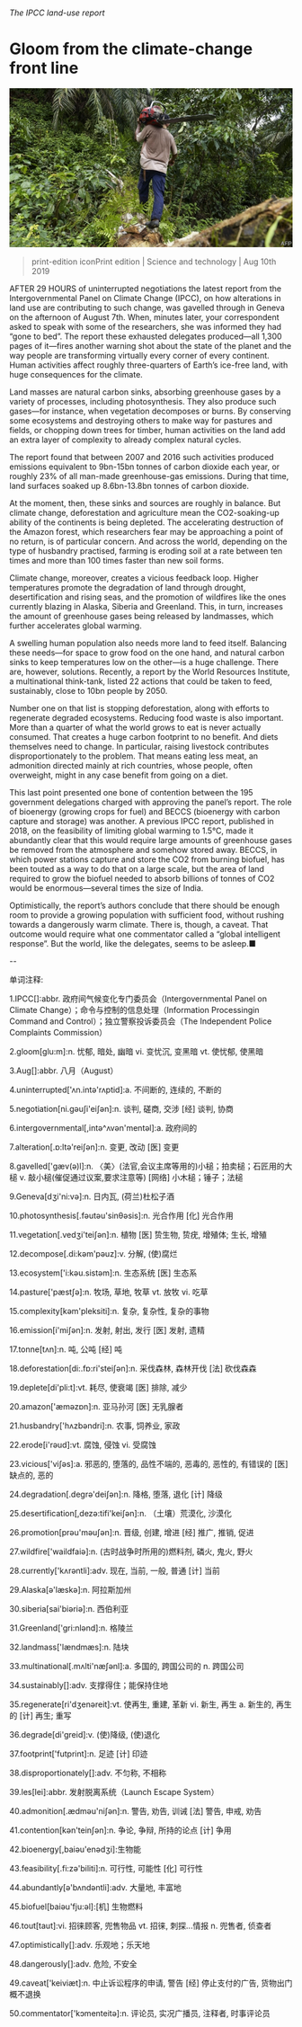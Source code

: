 ###### The IPCC land-use report

# Gloom from the climate-change front line 

![image](images/20190810_STP004.jpg) 

> print-edition iconPrint edition | Science and technology | Aug 10th 2019 

AFTER 29 HOURS of uninterrupted negotiations the latest report from the Intergovernmental Panel on Climate Change (IPCC), on how alterations in land use are contributing to such change, was gavelled through in Geneva on the afternoon of August 7th. When, minutes later, your correspondent asked to speak with some of the researchers, she was informed they had “gone to bed”. The report these exhausted delegates produced—all 1,300 pages of it—fires another warning shot about the state of the planet and the way people are transforming virtually every corner of every continent. Human activities affect roughly three-quarters of Earth’s ice-free land, with huge consequences for the climate. 

Land masses are natural carbon sinks, absorbing greenhouse gases by a variety of processes, including photosynthesis. They also produce such gases—for instance, when vegetation decomposes or burns. By conserving some ecosystems and destroying others to make way for pastures and fields, or chopping down trees for timber, human activities on the land add an extra layer of complexity to already complex natural cycles. 

The report found that between 2007 and 2016 such activities produced emissions equivalent to 9bn-15bn tonnes of carbon dioxide each year, or roughly 23% of all man-made greenhouse-gas emissions. During that time, land surfaces soaked up 8.6bn-13.8bn tonnes of carbon dioxide. 

At the moment, then, these sinks and sources are roughly in balance. But climate change, deforestation and agriculture mean the CO2-soaking-up ability of the continents is being depleted. The accelerating destruction of the Amazon forest, which researchers fear may be approaching a point of no return, is of particular concern. And across the world, depending on the type of husbandry practised, farming is eroding soil at a rate between ten times and more than 100 times faster than new soil forms. 

Climate change, moreover, creates a vicious feedback loop. Higher temperatures promote the degradation of land through drought, desertification and rising seas, and the promotion of wildfires like the ones currently blazing in Alaska, Siberia and Greenland. This, in turn, increases the amount of greenhouse gases being released by landmasses, which further accelerates global warming. 

A swelling human population also needs more land to feed itself. Balancing these needs—for space to grow food on the one hand, and natural carbon sinks to keep temperatures low on the other—is a huge challenge. There are, however, solutions. Recently, a report by the World Resources Institute, a multinational think-tank, listed 22 actions that could be taken to feed, sustainably, close to 10bn people by 2050. 

Number one on that list is stopping deforestation, along with efforts to regenerate degraded ecosystems. Reducing food waste is also important. More than a quarter of what the world grows to eat is never actually consumed. That creates a huge carbon footprint to no benefit. And diets themselves need to change. In particular, raising livestock contributes disproportionately to the problem. That means eating less meat, an admonition directed mainly at rich countries, whose people, often overweight, might in any case benefit from going on a diet. 

This last point presented one bone of contention between the 195 government delegations charged with approving the panel’s report. The role of bioenergy (growing crops for fuel) and BECCS (bioenergy with carbon capture and storage) was another. A previous IPCC report, published in 2018, on the feasibility of limiting global warming to 1.5°C, made it abundantly clear that this would require large amounts of greenhouse gases be removed from the atmosphere and somehow stored away. BECCS, in which power stations capture and store the CO2 from burning biofuel, has been touted as a way to do that on a large scale, but the area of land required to grow the biofuel needed to absorb billions of tonnes of CO2 would be enormous—several times the size of India. 

Optimistically, the report’s authors conclude that there should be enough room to provide a growing population with sufficient food, without rushing towards a dangerously warm climate. There is, though, a caveat. That outcome would require what one commentator called a “global intelligent response”. But the world, like the delegates, seems to be asleep.■ 

-- 

 单词注释:

1.IPCC[]:abbr. 政府间气候变化专门委员会（Intergovernmental Panel on Climate Change）；命令与控制的信息处理（Information Processingin Command and Control）；独立警察投诉委员会（The Independent Police Complaints Commission） 

2.gloom[glu:m]:n. 忧郁, 暗处, 幽暗 vi. 变忧沉, 变黑暗 vt. 使忧郁, 使黑暗 

3.Aug[]:abbr. 八月（August） 

4.uninterrupted['ʌn.intә'rʌptid]:a. 不间断的, 连续的, 不断的 

5.negotiation[ni.gәuʃi'eiʃәn]:n. 谈判, 磋商, 交涉 [经] 谈判, 协商 

6.intergovernmental[,intә^ʌvәn'mentәl]:a. 政府间的 

7.alteration[.ɒ:ltә'reiʃәn]:n. 变更, 改动 [医] 变更 

8.gavelled['ɡæv(ə)l]:n. 〈美〉(法官,会议主席等用的)小槌；拍卖槌；石匠用的大槌 v. 敲小槌(催促通过议案,要求注意等) [网络] 小木槌；锤子；法槌 

9.Geneva[dʒi'ni:vә]:n. 日内瓦, (荷兰)杜松子酒 

10.photosynthesis[.fәutәu'sinθәsis]:n. 光合作用 [化] 光合作用 

11.vegetation[.vedʒi'teiʃәn]:n. 植物 [医] 贽生物, 贽疣, 增殖体; 生长, 增殖 

12.decompose[.di:kәm'pәuz]:v. 分解, (使)腐烂 

13.ecosystem['i:kәu.sistәm]:n. 生态系统 [医] 生态系 

14.pasture['pæstʃә]:n. 牧场, 草地, 牧草 vt. 放牧 vi. 吃草 

15.complexity[kәm'pleksiti]:n. 复杂, 复杂性, 复杂的事物 

16.emission[i'miʃәn]:n. 发射, 射出, 发行 [医] 发射, 遗精 

17.tonne[tʌn]:n. 吨, 公吨 [经] 吨 

18.deforestation[di:.fɒ:ri'steiʃәn]:n. 采伐森林, 森林开伐 [法] 砍伐森森 

19.deplete[di'pli:t]:vt. 耗尽, 使衰竭 [医] 排除, 减少 

20.amazon['æmәzɒn]:n. 亚马孙河 [医] 无乳腺者 

21.husbandry['hʌzbәndri]:n. 农事, 饲养业, 家政 

22.erode[i'rәud]:vt. 腐蚀, 侵蚀 vi. 受腐蚀 

23.vicious['viʃәs]:a. 邪恶的, 堕落的, 品性不端的, 恶毒的, 恶性的, 有错误的 [医] 缺点的, 恶的 

24.degradation[.degrә'deiʃәn]:n. 降格, 堕落, 退化 [计] 降级 

25.desertification[,dezә:tifi'keiʃәn]:n. （土壤）荒漠化, 沙漠化 

26.promotion[prәu'mәuʃәn]:n. 晋级, 创建, 增进 [经] 推广, 推销, 促进 

27.wildfire['waildfaiә]:n. (古时战争时所用的)燃料剂, 磷火, 鬼火, 野火 

28.currently['kʌrәntli]:adv. 现在, 当前, 一般, 普通 [计] 当前 

29.Alaska[ә'læskә]:n. 阿拉斯加州 

30.siberia[sai'biәriә]:n. 西伯利亚 

31.Greenland['gri:nlәnd]:n. 格陵兰 

32.landmass['lændmæs]:n. 陆块 

33.multinational[.mʌlti'næʃәnl]:a. 多国的, 跨国公司的 n. 跨国公司 

34.sustainably[]:adv. 支撑得住；能保持住地 

35.regenerate[ri'dʒenәreit]:vt. 使再生, 重建, 革新 vi. 新生, 再生 a. 新生的, 再生的 [计] 再生; 重写 

36.degrade[di'greid]:v. (使)降级, (使)退化 

37.footprint['futprint]:n. 足迹 [计] 印迹 

38.disproportionately[]:adv. 不匀称, 不相称 

39.les[lei]:abbr. 发射脱离系统（Launch Escape System） 

40.admonition[.ædmәu'niʃәn]:n. 警告, 劝告, 训诫 [法] 警告, 申戒, 劝告 

41.contention[kәn'teinʃәn]:n. 争论, 争辩, 所持的论点 [计] 争用 

42.bioenergy[,baiәu'enәdʒi]:生物能 

43.feasibility[.fi:zә'biliti]:n. 可行性, 可能性 [化] 可行性 

44.abundantly[ә'bʌndәntli]:adv. 大量地, 丰富地 

45.biofuel[baiәu'fju:әl]:[机] 生物燃料 

46.tout[taut]:vi. 招徕顾客, 兜售物品 vt. 招徕, 刺探...情报 n. 兜售者, 侦查者 

47.optimistically[]:adv. 乐观地；乐天地 

48.dangerously[]:adv. 危险, 不安全 

49.caveat['keiviæt]:n. 中止诉讼程序的申请, 警告 [经] 停止支付的广告, 货物出门概不退换 

50.commentator['kɔmenteitә]:n. 评论员, 实况广播员, 注释者, 时事评论员 

